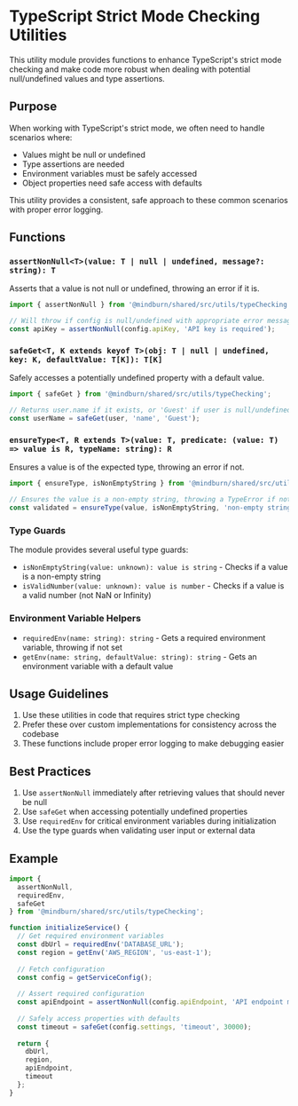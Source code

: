 # TypeScript Strict Mode Checking Utilities

This utility module provides functions to enhance TypeScript's strict mode checking and make code more robust when dealing with potential null/undefined values and type assertions.

## Purpose

When working with TypeScript's strict mode, we often need to handle scenarios where:

- Values might be null or undefined
- Type assertions are needed
- Environment variables must be safely accessed
- Object properties need safe access with defaults

This utility provides a consistent, safe approach to these common scenarios with proper error logging.

## Functions

### `assertNonNull<T>(value: T | null | undefined, message?: string): T`

Asserts that a value is not null or undefined, throwing an error if it is.

```typescript
import { assertNonNull } from '@mindburn/shared/src/utils/typeChecking';

// Will throw if config is null/undefined with appropriate error message
const apiKey = assertNonNull(config.apiKey, 'API key is required');
```

### `safeGet<T, K extends keyof T>(obj: T | null | undefined, key: K, defaultValue: T[K]): T[K]`

Safely accesses a potentially undefined property with a default value.

```typescript
import { safeGet } from '@mindburn/shared/src/utils/typeChecking';

// Returns user.name if it exists, or 'Guest' if user is null/undefined or has no name property
const userName = safeGet(user, 'name', 'Guest');
```

### `ensureType<T, R extends T>(value: T, predicate: (value: T) => value is R, typeName: string): R`

Ensures a value is of the expected type, throwing an error if not.

```typescript
import { ensureType, isNonEmptyString } from '@mindburn/shared/src/utils/typeChecking';

// Ensures the value is a non-empty string, throwing a TypeError if not
const validated = ensureType(value, isNonEmptyString, 'non-empty string');
```

### Type Guards

The module provides several useful type guards:

- `isNonEmptyString(value: unknown): value is string` - Checks if a value is a non-empty string
- `isValidNumber(value: unknown): value is number` - Checks if a value is a valid number (not NaN or Infinity)

### Environment Variable Helpers

- `requiredEnv(name: string): string` - Gets a required environment variable, throwing if not set
- `getEnv(name: string, defaultValue: string): string` - Gets an environment variable with a default value

## Usage Guidelines

1. Use these utilities in code that requires strict type checking
2. Prefer these over custom implementations for consistency across the codebase
3. These functions include proper error logging to make debugging easier

## Best Practices

1. Use `assertNonNull` immediately after retrieving values that should never be null
2. Use `safeGet` when accessing potentially undefined properties
3. Use `requiredEnv` for critical environment variables during initialization
4. Use the type guards when validating user input or external data

## Example

```typescript
import { 
  assertNonNull, 
  requiredEnv, 
  safeGet 
} from '@mindburn/shared/src/utils/typeChecking';

function initializeService() {
  // Get required environment variables
  const dbUrl = requiredEnv('DATABASE_URL');
  const region = getEnv('AWS_REGION', 'us-east-1');
  
  // Fetch configuration
  const config = getServiceConfig();
  
  // Assert required configuration
  const apiEndpoint = assertNonNull(config.apiEndpoint, 'API endpoint must be defined');
  
  // Safely access properties with defaults
  const timeout = safeGet(config.settings, 'timeout', 30000);
  
  return {
    dbUrl,
    region,
    apiEndpoint,
    timeout
  };
}
``` 